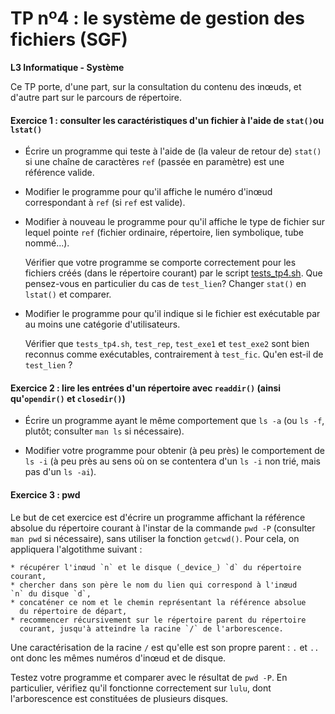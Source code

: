 TP nº4 : le système de gestion des fichiers (SGF)
==========================

**L3 Informatique - Système**


Ce TP porte, d'une part, sur la consultation du contenu des inœuds, et
d'autre part sur le parcours de répertoire.


#### Exercice 1 : consulter les caractéristiques d'un fichier à l'aide de `stat()`ou `lstat()`

* Écrire un programme qui teste à l'aide de (la valeur de retour de)
  `stat()` si une chaîne de caractères `ref` (passée en paramètre) est
  une référence valide.

* Modifier le programme pour qu'il affiche le numéro d'inœud
  correspondant à `ref` (si `ref` est valide).

* Modifier à nouveau le programme pour qu'il affiche le type de fichier
  sur lequel pointe `ref` (fichier ordinaire, répertoire, lien
  symbolique, tube nommé...). 

  Vérifier que votre programme se comporte correctement pour les fichiers
  créés (dans le répertoire courant) par le script
  [tests_tp4.sh](tests_tp4.sh). Que pensez-vous en particulier du cas de
  `test_lien`? Changer `stat()` en `lstat()` et comparer.

* Modifier le programme pour qu'il indique si le fichier est exécutable
  par au moins une catégorie d'utilisateurs. 

  Vérifier que `tests_tp4.sh`, `test_rep`, `test_exe1` et `test_exe2` sont
  bien reconnus comme exécutables, contrairement à `test_fic`. Qu'en est-il
  de `test_lien` ?


#### Exercice 2 : lire les entrées d'un répertoire avec `readdir()` (ainsi qu'`opendir()` et `closedir()`)

* Écrire un programme ayant le même comportement que `ls -a` (ou `ls -f`,
  plutôt; consulter `man ls` si nécessaire).

* Modifier votre programme pour obtenir (à peu près) le comportement de
  `ls -i` (à peu près au sens où on se contentera d'un `ls -i` non trié,
  mais pas d'un `ls -ai`).


#### Exercice 3 : pwd

Le but de cet exercice est d'écrire un programme affichant la
référence absolue du répertoire courant à l'instar de la commande
`pwd -P` (consulter `man pwd` si nécessaire), sans utiliser la fonction
`getcwd()`. Pour cela, on appliquera l'algotithme suivant :

	* récupérer l'inœud `n` et le disque (_device_) `d` du répertoire courant,
	* chercher dans son père le nom du lien qui correspond à l'inœud
    `n` du disque `d`,
	* concaténer ce nom et le chemin représentant la référence absolue
      du répertoire de départ,
	* recommencer récursivement sur le répertoire parent du répertoire
      courant, jusqu'à atteindre la racine `/` de l'arborescence.

Une caractérisation de la racine `/` est qu'elle est son propre parent :
`.` et `..` ont donc les mêmes numéros d'inœud et de disque.

Testez votre programme et comparer avec le résultat de `pwd -P`. En
particulier, vérifiez qu'il fonctionne correctement sur `lulu`, dont
l'arborescence est constituées de plusieurs disques.

